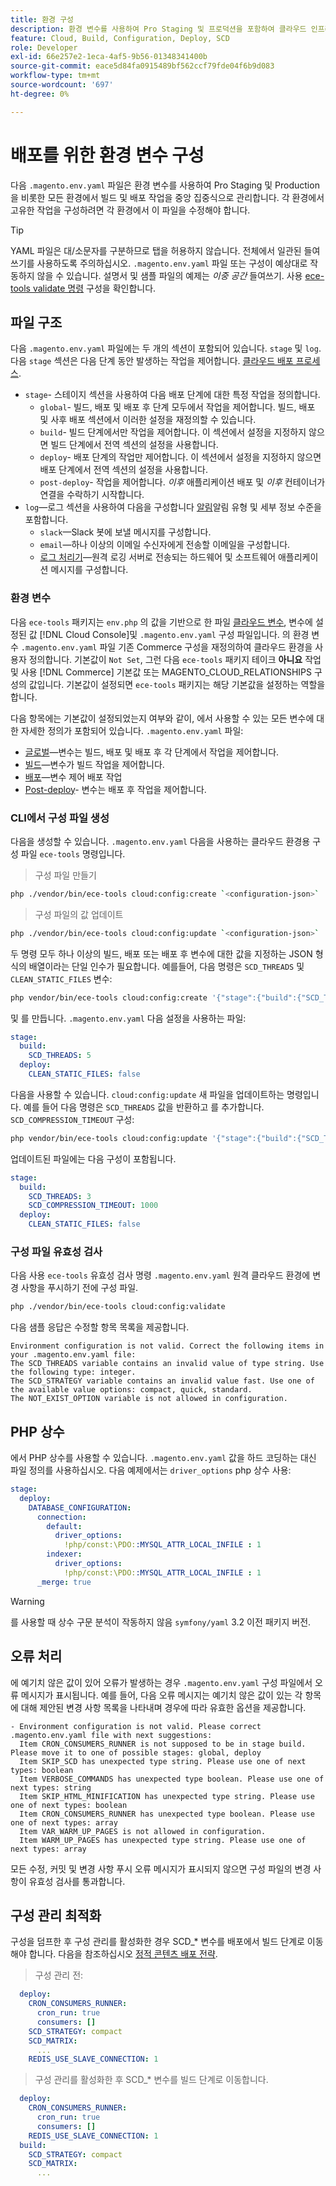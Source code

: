 ```yaml
---
title: 환경 구성
description: 환경 변수를 사용하여 Pro Staging 및 프로덕션을 포함하여 클라우드 인프라 환경의 모든 Commerce에 걸쳐 빌드 및 배포 작업을 구성하는 방법에 대해 알아봅니다.
feature: Cloud, Build, Configuration, Deploy, SCD
role: Developer
exl-id: 66e257e2-1eca-4af5-9b56-01348341400b
source-git-commit: eace5d84fa0915489bf562ccf79fde04f6b9d083
workflow-type: tm+mt
source-wordcount: '697'
ht-degree: 0%

---
```


# 배포를 위한 환경 변수 구성

다음 `.magento.env.yaml` 파일은 환경 변수를 사용하여 Pro Staging 및 Production을 비롯한 모든 환경에서 빌드 및 배포 작업을 중앙 집중식으로 관리합니다. 각 환경에서 고유한 작업을 구성하려면 각 환경에서 이 파일을 수정해야 합니다.

>[!TIP]
>
>YAML 파일은 대/소문자를 구분하므로 탭을 허용하지 않습니다. 전체에서 일관된 들여쓰기를 사용하도록 주의하십시오. `.magento.env.yaml` 파일 또는 구성이 예상대로 작동하지 않을 수 있습니다. 설명서 및 샘플 파일의 예제는 _이중 공간_ 들여쓰기. 사용 [ece-tools validate 명령](#validate-configuration-file) 구성을 확인합니다.

## 파일 구조

다음 `.magento.env.yaml` 파일에는 두 개의 섹션이 포함되어 있습니다. `stage` 및 `log`. 다음 `stage` 섹션은 다음 단계 동안 발생하는 작업을 제어합니다. [클라우드 배포 프로세스](../deploy/process.md).

- `stage`- 스테이지 섹션을 사용하여 다음 배포 단계에 대한 특정 작업을 정의합니다.
   - `global`- 빌드, 배포 및 배포 후 단계 모두에서 작업을 제어합니다. 빌드, 배포 및 사후 배포 섹션에서 이러한 설정을 재정의할 수 있습니다.
   - `build`- 빌드 단계에서만 작업을 제어합니다. 이 섹션에서 설정을 지정하지 않으면 빌드 단계에서 전역 섹션의 설정을 사용합니다.
   - `deploy`- 배포 단계의 작업만 제어합니다. 이 섹션에서 설정을 지정하지 않으면 배포 단계에서 전역 섹션의 설정을 사용합니다.
   - `post-deploy`- 작업을 제어합니다. _이후_ 애플리케이션 배포 및 _이후_ 컨테이너가 연결을 수락하기 시작합니다.
- `log`—로그 섹션을 사용하여 다음을 구성합니다 [알림](set-up-notifications.md)알림 유형 및 세부 정보 수준을 포함합니다.
   - `slack`—Slack 봇에 보낼 메시지를 구성합니다.
   - `email`—하나 이상의 이메일 수신자에게 전송할 이메일을 구성합니다.
   - [로그 처리기](log-handlers.md)—원격 로깅 서버로 전송되는 하드웨어 및 소프트웨어 애플리케이션 메시지를 구성합니다.

### 환경 변수

다음 `ece-tools` 패키지는 `env.php` 의 값을 기반으로 한 파일 [클라우드 변수](variables-cloud.md), 변수에 설정된 값 [!DNL Cloud Console]및 `.magento.env.yaml` 구성 파일입니다. 의 환경 변수 `.magento.env.yaml` 파일 기존 Commerce 구성을 재정의하여 클라우드 환경을 사용자 정의합니다. 기본값이 `Not Set`, 그런 다음 `ece-tools` 패키지 테이크 **아니요** 작업 및 사용 [!DNL Commerce] 기본값 또는 MAGENTO_CLOUD_RELATIONSHIPS 구성의 값입니다. 기본값이 설정되면 `ece-tools` 패키지는 해당 기본값을 설정하는 역할을 합니다.

다음 항목에는 기본값이 설정되었는지 여부와 같이, 에서 사용할 수 있는 모든 변수에 대한 자세한 정의가 포함되어 있습니다. `.magento.env.yaml` 파일:

- [글로벌](variables-global.md)—변수는 빌드, 배포 및 배포 후 각 단계에서 작업을 제어합니다.
- [빌드](variables-build.md)—변수가 빌드 작업을 제어합니다.
- [배포](variables-deploy.md)—변수 제어 배포 작업
- [Post-deploy](variables-post-deploy.md)- 변수는 배포 후 작업을 제어합니다.

### CLI에서 구성 파일 생성

다음을 생성할 수 있습니다. `.magento.env.yaml` 다음을 사용하는 클라우드 환경용 구성 파일 `ece-tools` 명령입니다.

>구성 파일 만들기

```bash
php ./vendor/bin/ece-tools cloud:config:create `<configuration-json>`
```

>구성 파일의 값 업데이트

```bash
php ./vendor/bin/ece-tools cloud:config:update `<configuration-json>`
```

두 명령 모두 하나 이상의 빌드, 배포 또는 배포 후 변수에 대한 값을 지정하는 JSON 형식의 배열이라는 단일 인수가 필요합니다. 예를들어, 다음 명령은 `SCD_THREADS` 및 `CLEAN_STATIC_FILES` 변수:

```bash
php vendor/bin/ece-tools cloud:config:create '{"stage":{"build":{"SCD_THREADS":5}, "deploy":{"CLEAN_STATIC_FILES":false}}}'
```

및 를 만듭니다. `.magento.env.yaml` 다음 설정을 사용하는 파일:

```yaml
stage:
  build:
    SCD_THREADS: 5
  deploy:
    CLEAN_STATIC_FILES: false
```

다음을 사용할 수 있습니다. `cloud:config:update` 새 파일을 업데이트하는 명령입니다. 예를 들어 다음 명령은 `SCD_THREADS` 값을 반환하고 를 추가합니다. `SCD_COMPRESSION_TIMEOUT` 구성:

```bash
php vendor/bin/ece-tools cloud:config:update '{"stage":{"build":{"SCD_THREADS":3, "SCD_COMPRESSION_TIMEOUT":1000}}}'
```

업데이트된 파일에는 다음 구성이 포함됩니다.

```yaml
stage:
  build:
    SCD_THREADS: 3
    SCD_COMPRESSION_TIMEOUT: 1000
  deploy:
    CLEAN_STATIC_FILES: false
```

### 구성 파일 유효성 검사

다음 사용 `ece-tools` 유효성 검사 명령 `.magento.env.yaml` 원격 클라우드 환경에 변경 사항을 푸시하기 전에 구성 파일.

```bash
php ./vendor/bin/ece-tools cloud:config:validate
```

다음 샘플 응답은 수정할 항목 목록을 제공합니다.

```terminal
Environment configuration is not valid. Correct the following items in your .magento.env.yaml file:
The SCD_THREADS variable contains an invalid value of type string. Use the following type: integer.
The SCD_STRATEGY variable contains an invalid value fast. Use one of the available value options: compact, quick, standard.
The NOT_EXIST_OPTION variable is not allowed in configuration.
```

## PHP 상수

에서 PHP 상수를 사용할 수 있습니다. `.magento.env.yaml` 값을 하드 코딩하는 대신 파일 정의를 사용하십시오. 다음 예제에서는 `driver_options` php 상수 사용:

```yaml
stage:
  deploy:
    DATABASE_CONFIGURATION:
      connection:
        default:
          driver_options:
            !php/const:\PDO::MYSQL_ATTR_LOCAL_INFILE : 1
        indexer:
          driver_options:
            !php/const:\PDO::MYSQL_ATTR_LOCAL_INFILE : 1
      _merge: true
```

>[!WARNING]
>
>를 사용할 때 상수 구문 분석이 작동하지 않음 `symfony/yaml` 3.2 이전 패키지 버전.

## 오류 처리

에 예기치 않은 값이 있어 오류가 발생하는 경우 `.magento.env.yaml` 구성 파일에서 오류 메시지가 표시됩니다. 예를 들어, 다음 오류 메시지는 예기치 않은 값이 있는 각 항목에 대해 제안된 변경 사항 목록을 나타내며 경우에 따라 유효한 옵션을 제공합니다.

```terminal
- Environment configuration is not valid. Please correct .magento.env.yaml file with next suggestions:
  Item CRON_CONSUMERS_RUNNER is not supposed to be in stage build. Please move it to one of possible stages: global, deploy
  Item SKIP_SCD has unexpected type string. Please use one of next types: boolean
  Item VERBOSE_COMMANDS has unexpected type boolean. Please use one of next types: string
  Item SKIP_HTML_MINIFICATION has unexpected type string. Please use one of next types: boolean
  Item CRON_CONSUMERS_RUNNER has unexpected type boolean. Please use one of next types: array
  Item VAR_WARM_UP_PAGES is not allowed in configuration.
  Item WARM_UP_PAGES has unexpected type string. Please use one of next types: array
```

모든 수정, 커밋 및 변경 사항 푸시 오류 메시지가 표시되지 않으면 구성 파일의 변경 사항이 유효성 검사를 통과합니다.

## 구성 관리 최적화

구성을 덤프한 후 구성 관리를 활성화한 경우 SCD_* 변수를 배포에서 빌드 단계로 이동해야 합니다. 다음을 참조하십시오 [정적 콘텐츠 배포 전략](../deploy/static-content.md).

>구성 관리 전:

```yaml
  deploy:
    CRON_CONSUMERS_RUNNER:
      cron_run: true
      consumers: []
    SCD_STRATEGY: compact
    SCD_MATRIX:
      ...
    REDIS_USE_SLAVE_CONNECTION: 1
```

>구성 관리를 활성화한 후 SCD_* 변수를 빌드 단계로 이동합니다.

```yaml
  deploy:
    CRON_CONSUMERS_RUNNER:
      cron_run: true
      consumers: []
    REDIS_USE_SLAVE_CONNECTION: 1
  build:
    SCD_STRATEGY: compact
    SCD_MATRIX:
      ...
```
